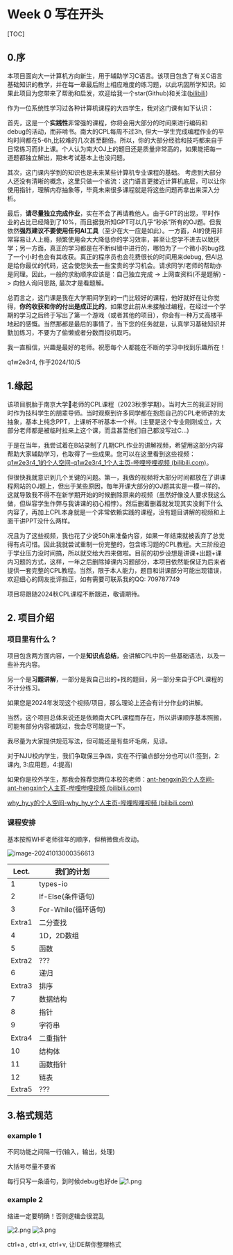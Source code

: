# Week 0 写在开头

[TOC]

## 0.序

本项目面向大一计算机方向新生，用于辅助学习C语言。该项目包含了有关C语言基础知识的教学，并在每一章最后附上相应难度的练习题，以此巩固所学知识。如果此项目为您带来了帮助和启发，欢迎给我一个star(Github)和关注([bilibili](https://space.bilibili.com/188749190))

作为一位系统性学习过各种计算机课程的大四学生，我对这门课有如下认识：

首先，这是一个**实践性**非常强的课程，你将会用大部分的时间来进行编码和debug的活动，而非啃书。南大的CPL每周不过3h, 但大一学生完成编程作业的平均时间都在5-6h,比较难的几次甚至翻倍。所以，你的大部分经验和技巧都来自于日常练习而非上课。个人认为南大OJ上的题目还是质量非常高的，如果能把每一道题都独立解出，期末考试基本上也没问题。

其次，这门课内学到的知识也是未来某些计算机专业课程的基础。 考虑到大部分人还没有清晰的概念，这里只做一个省流：这门语言更接近计算机底层，可以让你使用指针，理解内存抽象等，毕竟未来很多课程就是将这些问题再拿出来深入分析。

最后，**请尽量独立完成作业**，实在不会了再请教他人。由于GPT的出现，平时作业的占比已经降到了10%，而且据我所知GPT可以几乎“秒杀”所有的OJ题。但我依然**强烈建议不要使用任何AI工具**（至少在大一应是如此）。一方面，AI的使用非常容易让人上瘾，频繁使用会大大降低你的学习效率，甚至让您学不进去以致厌学；另一方面，真正的学习都是在不断纠错中进行的，哪怕为了一个微小的bug找了一个小时也会有其收获。真正的程序员也会花费很长的时间用来debug, 但AI总是给你最优的代码，这会使您失去一些宝贵的学习机会。请求同学/老师的帮助亦是同理。因此，一般的求助顺序应该是：自己独立完成 -> 上网查资料(不是题解) -> 向他人询问思路, 最次才是看题解。

总而言之，这门课是我在大学期间学到的一门比较好的课程，他好就好在让你觉得，**你的收获和你的付出是成正比的**。如果您此前从未接触过编程，在经过一个学期的学习之后终于写出了第一个游戏（或者其他的项目），你会有一种万丈高楼平地起的感慨。当然那都是最后的事情了，当下您的任务就是，认真学习基础知识并勤加练习，不要为了偷懒或者分数而投机取巧。

我一直相信，兴趣是最好的老师。祝愿每个人都能在不断的学习中找到乐趣所在！

q1w2e3r4, 作于2024/10/5


## 1.缘起

该项目脱胎于南京大学🐜老师的CPL课程（2023秋季学期）。当时大三的我正好同时作为技科学生的朋辈导师。当时观察到许多同学都在抱怨自己的CPL老师讲的太抽象，基本上纯念PPT，上课听不听基本一个样。(主要是这个专业刚刚成立，大部分老师都是被临时拉来上这个课，而且甚至他们自己都没写过C...)

于是在当年，我尝试着在B站录制了几期CPL作业的讲解视频，希望用这部分内容帮助大家辅助学习，也取得了一些成果。您可以在这里看到这些视频： [q1w2e3r4_1的个人空间-q1w2e3r4_1个人主页-哔哩哔哩视频 (bilibili.com)](https://space.bilibili.com/188749190/channel/collectiondetail?sid=2357956&ctype=0)。

但很快我就意识到几个关键的问题。第一，我做的视频将大部分时间都放在了讲课程网站的OJ题上，但出于某些原因，每年开课大部分的OJ题其实是一模一样的。这就导致我不得不在新学期开始的时候删除原来的视频（虽然好像没人要求我这么做，但纵容学生作弊与我讲课的初心相悖）。然后删着删着就发现其实没剩下什么内容了，再加上CPL本身就是一个非常依赖实践的课程，没有题目讲解的视频和上面干讲PPT没什么两样。

况且为了这些视频，我也花了少说50h来准备内容，如果一年结束就被丢弃了总觉得有点可惜。因此我就尝试重制一份完整的，包含练习题的CPL教程。大三阶段迫于学业压力没时间搞，所以就交给大四来做啦。目前的初步设想是讲课+出题+课内习题的方式，这样，一年之后删除掉课内习题部分，本项目依然能保证为后来者提供一套完整的CPL教程。当然，限于本人能力，题目和讲课部分可能出现错误，欢迎细心的网友批评指正，如有需要可联系我的QQ: 709787749

项目将跟随2024秋CPL课程不断跟进，敬请期待。



## 2. 项目介绍

### 项目里有什么？

项目包含两方面内容，一个是**知识点总结**，会讲解CPL中的一些基础语法，以及一些补充内容。

另一个是**习题讲解**，一部分是我自己出的+找的题目，另一部分来自于CPL课程的不计分练习。

如果您是2024年发现这个视频/项目，那么理论上还会有计分作业的讲解。

当然，这个项目总体来说还是依赖南大CPL课程而存在，所以讲课顺序基本照搬，可能有部分内容被跳过，我会尽可能提一下。


我尽量为大家提供规范写法，但可能还是有些坏毛病，见谅。

对于NJU校内学生，我们争取保三争四，实在不行骗点部分分也可以(1:签到，2:课内, 3:应用题，4:提高)

如果你是校外学生，那我会推荐您两位本校的老师：[ant-hengxin的个人空间-ant-hengxin个人主页-哔哩哔哩视频 (bilibili.com)](https://space.bilibili.com/479141149)

[why_hy_y的个人空间-why_hy_y个人主页-哔哩哔哩视频 (bilibili.com)](https://space.bilibili.com/49964811)



### 课程安排

基本按照WHF老师往年的顺序，但稍微做点改动。

![image-20241013000356613](C:\Users\a1592\AppData\Roaming\Typora\typora-user-images\image-20241013000356613.png)

| Lect.  | 我们的计划          |
| ------ | ------------------- |
| 1      | types-io            |
| 2      | If-Else(条件语句)   |
| 3      | For-While(循环语句) |
| Extra1 | 二分查找            |
| 4      | 1D，2D数组          |
| 5      | 函数                |
| Extra2 | ???                 |
| 6      | 递归                |
| Extra3 | 排序                |
| 7      | 数据结构            |
| 8      | 指针                |
| 9      | 字符串              |
| Extra4 | 二重指针            |
| 10     | 结构体              |
| 11     | 函数指针            |
| 12     | 链表                |
| Extra5 | ???                 |



## 3.格式规范

### example 1

不同功能之间隔一行(输入，输出，处理)

大括号尽量不要省

每行只写一条语句，到时候debug也好de
![1.png](C:/Users/a1592/Desktop/CPL-2024/week1/images/1.png)

### example 2

缩进一定要明确！否则逻辑会很混乱

![2.png](C:/Users/a1592/Desktop/CPL-2024/week1/images/2.png)
![3.png](C:/Users/a1592/Desktop/CPL-2024/week1/images/3.png)

ctrl+a , ctrl+x, ctrl+v, 让IDE帮你整理格式

